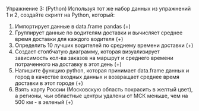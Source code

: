 Упражнение 3: (Python)
Используя тот же набор данных из упражнений 1 и 2, создайте скрипт на Python,
который:
1. Импортирует данные в data.frame pandas  (+)
2. Группирует данные по водителям доставки и вычисляет среднее время доставки для
каждого водителя  (+)
3. Определить 10 лучших водителей по среднему времени доставки (+)
4. Создает столбчатую диаграмму, которая визуализирует зависимость кол-ва заказов
на маршрут и среднего времени потраченного на доставку в этот день  (+)
5. Напишите функцию python, которая принимает data.frame данных и город в качестве
входных данных и возвращает среднее время доставки в этот городе (+)
6. Взять карту России (Московскую область покрасить в желтый цвет), а регионы, чьи
областные центры удалены от МСК меньше, чем на 500 км - в зеленый  (+)
